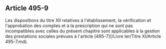 Article 495-9
----
Les dispositions du titre XII relatives à l'établissement, la vérification et
l'approbation des comptes et à la prescription qui ne sont pas incompatibles
avec celles du présent chapitre sont applicables à la gestion des prestations
sociales prévues à l'article [495-7](/Livre Ier/Titre XI/Article 495-7.md).
